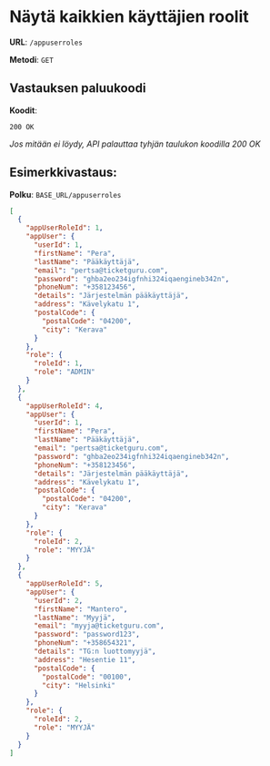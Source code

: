 # Näytä kaikkien käyttäjien roolit

**URL**: `/appuserroles`

**Metodi**: `GET`

## Vastauksen paluukoodi

**Koodit**:

`200 OK`

_Jos mitään ei löydy, API palauttaa tyhjän taulukon koodilla 200 OK_

## Esimerkkivastaus:

**Polku**: `BASE_URL/appuserroles`

```json
[
  {
    "appUserRoleId": 1,
    "appUser": {
      "userId": 1,
      "firstName": "Pera",
      "lastName": "Pääkäyttäjä",
      "email": "pertsa@ticketguru.com",
      "password": "ghba2eo234igfnhi324iqaengineb342n",
      "phoneNum": "+358123456",
      "details": "Järjestelmän pääkäyttäjä",
      "address": "Kävelykatu 1",
      "postalCode": {
        "postalCode": "04200",
        "city": "Kerava"
      }
    },
    "role": {
      "roleId": 1,
      "role": "ADMIN"
    }
  },
  {
    "appUserRoleId": 4,
    "appUser": {
      "userId": 1,
      "firstName": "Pera",
      "lastName": "Pääkäyttäjä",
      "email": "pertsa@ticketguru.com",
      "password": "ghba2eo234igfnhi324iqaengineb342n",
      "phoneNum": "+358123456",
      "details": "Järjestelmän pääkäyttäjä",
      "address": "Kävelykatu 1",
      "postalCode": {
        "postalCode": "04200",
        "city": "Kerava"
      }
    },
    "role": {
      "roleId": 2,
      "role": "MYYJÄ"
    }
  },
  {
    "appUserRoleId": 5,
    "appUser": {
      "userId": 2,
      "firstName": "Mantero",
      "lastName": "Myyjä",
      "email": "myyja@ticketguru.com",
      "password": "password123",
      "phoneNum": "+358654321",
      "details": "TG:n luottomyyjä",
      "address": "Hesentie 11",
      "postalCode": {
        "postalCode": "00100",
        "city": "Helsinki"
      }
    },
    "role": {
      "roleId": 2,
      "role": "MYYJÄ"
    }
  }
]
```
